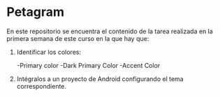 # Petagram
En este repositorio se encuentra el contenido de la tarea realizada en la primera semana de este curso en la que hay que:

1. Identificar los colores: 

    -Primary color
    -Dark Primary Color
    -Accent Color

2. Intégralos a un proyecto de Android configurando el tema correspondiente. 
